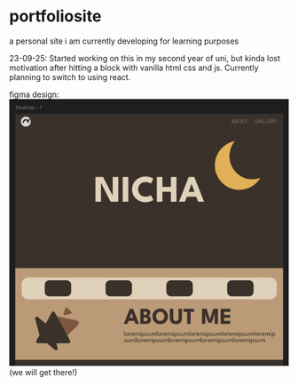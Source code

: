 # portfoliosite
 a personal site i am currently developing for learning purposes

 23-09-25: Started working on this in my second year of uni, but kinda lost motivation after hitting a block with vanilla html css and js. Currently planning to switch to using react.

figma design:
![figma ss](images\figma.png)
(we will get there!)
